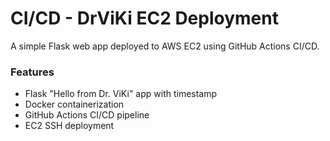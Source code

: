 # CI/CD - DrViKi EC2 Deployment

A simple Flask web app deployed to AWS EC2 using GitHub Actions CI/CD.

### Features
- Flask "Hello from Dr. ViKi" app with timestamp
- Docker containerization
- GitHub Actions CI/CD pipeline
- EC2 SSH deployment
